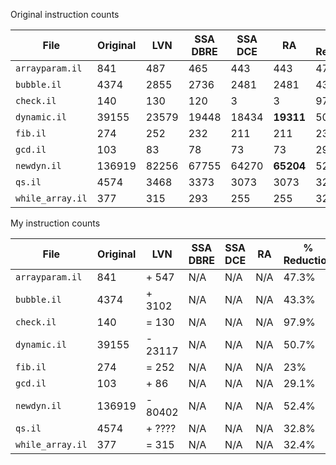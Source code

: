 Original instruction counts

| File            | Original | LVN   | SSA DBRE | SSA DCE | RA        | % Reduction |
| -               | -        | -     | -        | -       | -         | -           |
|`arrayparam.il`  |841       |487    | 465      | 443     | 443       | 47.3%       |
|`bubble.il`      |4374      |2855   | 2736     | 2481    | 2481      | 43.3%       |
|`check.il`       |140       |130    | 120      | 3       | 3         | 97.9%       |
|`dynamic.il`     |39155     |23579  | 19448    | 18434   | **19311** | 50.7%       |
|`fib.il`         |274       |252    | 232      | 211     | 211       | 23%         |
|`gcd.il`         |103       |83     | 78       | 73      | 73        | 29.1%       |
|`newdyn.il`      |136919    |82256  | 67755    | 64270   | **65204** | 52.4%       |
|`qs.il`          |4574      |3468   | 3373     | 3073    | 3073      | 32.8%       |
|`while_array.il` |377       |315    | 293      | 255     | 255       | 32.4%       |

My instruction counts

| File            | Original | LVN    | SSA DBRE | SSA DCE | RA       | % Reduction |
| -               | -        | -      | -        | -       | -        | -           |
|`arrayparam.il`  |841       |+ 547   | N/A      | N/A     | N/A      | 47.3%       |
|`bubble.il`      |4374      |+ 3102  | N/A      | N/A     | N/A      | 43.3%       |
|`check.il`       |140       |= 130   | N/A      | N/A     | N/A      | 97.9%       |
|`dynamic.il`     |39155     |- 23117 | N/A      | N/A     | N/A      | 50.7%       |
|`fib.il`         |274       |= 252   | N/A      | N/A     | N/A      | 23%         |
|`gcd.il`         |103       |+ 86    | N/A      | N/A     | N/A      | 29.1%       |
|`newdyn.il`      |136919    |- 80402 | N/A      | N/A     | N/A      | 52.4%       |
|`qs.il`          |4574      |+ ????  | N/A      | N/A     | N/A      | 32.8%       |
|`while_array.il` |377       |= 315   | N/A      | N/A     | N/A      | 32.4%       |
